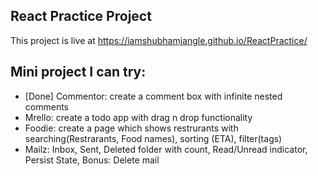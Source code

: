 ## React Practice Project

This project is live at https://iamshubhamjangle.github.io/ReactPractice/

## Mini project I can try:

- [Done] Commentor: create a comment box with infinite nested comments
- Mrello: create a todo app with drag n drop functionality
- Foodie: create a page which shows restrurants with searching(Restrarants, Food names), sorting (ETA), filter(tags)
- Mailz: Inbox, Sent, Deleted folder with count, Read/Unread indicator, Persist State, Bonus: Delete mail
